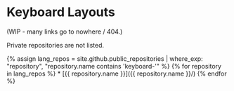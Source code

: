 # Keyboard Layouts

(WIP - many links go to nowhere / 404.)

Private repositories are not listed.

<div class="threecolumn repolist" markdown="1">
{% assign lang_repos = site.github.public_repositories | where_exp: "repository", "repository.name contains 'keyboard-'" %}
{% for repository in lang_repos %}
  * [{{ repository.name }}]({{ repository.name }}/)
{% endfor %}
</div>

